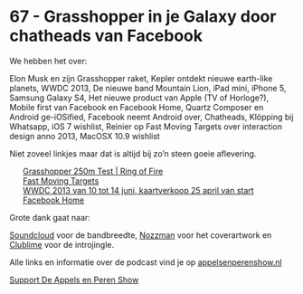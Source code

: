 # 67 - Grasshopper in je Galaxy door chatheads van Facebook

<p>We hebben het over:</p>

<p>Elon Musk en zijn Grasshopper raket, Kepler ontdekt nieuwe earth-like planets, WWDC 2013, De nieuwe band Mountain Lion, iPad mini, iPhone 5, Samsung Galaxy S4, Het nieuwe product van Apple (TV of Horloge?), Mobile first van Facebook en Facebook Home, Quartz Composer en Android ge-iOSified, Facebook neemt Android over, Chatheads, Klöpping bij Whatsapp, iOS 7 wishlist, Reinier op Fast Moving Targets over interaction design anno 2013, MacOSX 10.9 wishlist</p>

<p>Niet zoveel linkjes maar dat is altijd bij zo’n steen goeie aflevering.</p>

<p><ul><a href="https://www.youtube.com/watch?v=NoxiK7K28PU">Grasshopper 250m Test | Ring of Fire</a><br />
<a href="http://fastmovingtargets.nl/">Fast Moving Targets</a><br />
<a href="http://www.iphoneclub.nl/247662/wwdc-2013-begint-op-10-juni-kaartverkoop-gestart/">WWDC 2013 van 10 tot 14 juni, kaartverkoop 25 april van start</a><br />
<a href="https://www.facebook.com/home">Facebook Home</a><br />
</ul><p>Grote dank gaat naar:</p></p>

<p><a href="http://soundcloud.com/">Soundcloud</a> voor de bandbreedte, <a href="http://www.nozzman.com/">Nozzman</a> voor het coverartwork en <a href="http://twitter.com/#!/clublime">Clublime</a> voor de introjingle.</p>

<p>Alle links en informatie over de podcast vind je op <a href="http://appelsenperenshow.nl/">appelsenperenshow.nl</a></p><p><a href="https://www.patreon.com/appelsenperenshow" rel="payment">Support De Appels en Peren Show</a></p>